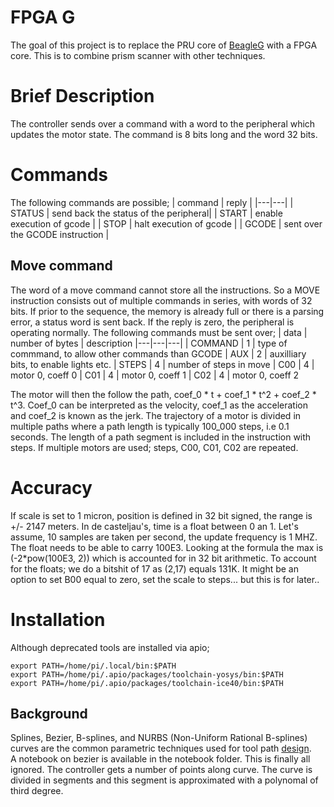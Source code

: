 # FPGA G

The goal of this project is to replace the PRU core of [BeagleG](https://github.com/hzeller/beagleg) with a FPGA core.
This is to combine prism scanner with other techniques.

# Brief Description
The controller sends over a command with a word to the peripheral which updates the motor state.
The command is 8 bits long and the word 32 bits.

# Commands
The following commands are possible;
| command | reply |
|---|---|
| STATUS | send back the status of the peripheral|
| START | enable execution of gcode |
| STOP | halt execution of gcode |
| GCODE | sent over the GCODE instruction |

## Move command
The word of a move command cannot store all the instructions. So a MOVE instruction 
consists out of multiple commands in series, with words of 32 bits.
If prior to the sequence, the memory is already full or there is a parsing error, a status word is sent back.
If the reply is zero, the peripheral is operating normally. The following
commands must be sent over;
| data | number of bytes | description
|---|---|---|
| COMMAND | 1 | type of commmand, to allow other commands than GCODE
| AUX | 2 | auxilliary bits, to enable lights etc.
| STEPS | 4 | number of steps in move
| C00 | 4 | motor 0, coeff 0
| C01 | 4 | motor 0, coeff 1
| C02 | 4 | motor 0, coeff 2

The motor will then the follow the path, coef_0 * t + coef_1 * t^2 + coef_2 * t^3.
Coef_0 can be interpreted as the velocity, coef_1 as the acceleration and coef_2 is known as the jerk.
The trajectory of a motor is divided in multiple paths where a path length is typically 100_000 steps, 
i.e 0.1 seconds. The length of a path segment is included in the instruction with steps.
If multiple motors are used; steps, C00, C01, C02 are repeated.

# Accuracy
If scale is set to 1 micron, position is defined in 32 bit signed, the range is +/- 2147 meters.
In de casteljau's, time is a float between 0 an 1. Let's assume, 10 samples are taken per second,
the update frequency is 1 MHZ. The float needs to be able to carry 100E3. Looking at the formula
the max is (-2*pow(100E3, 2)) which is accounted for in 32 bit arithmetic.
To account for the floats; we do a bitshit of 17 as (2,17) equals 131K.
It might be an option to set B00 equal to zero, set the scale to steps... but this is for later..

# Installation
 Although deprecated tools are installed via apio;
```
export PATH=/home/pi/.local/bin:$PATH
export PATH=/home/pi/.apio/packages/toolchain-yosys/bin:$PATH
export PATH=/home/pi/.apio/packages/toolchain-ice40/bin:$PATH
``` 

## Background
Splines, Bezier, B-splines, and NURBS (Non-Uniform Rational B-splines) curves are the common parametric techniques 
used for tool path [design](https://zero.sci-hub.se/2496/cb390d406cc077ef156deb76b34099af/desantiago-perez2013.pdf#lb0030).  
A notebook on bezier is available in the notebook folder.
This is finally all ignored. The controller gets a number of points along curve. The curve is divided in segments and this 
segment is approximated with a polynomal of third degree.
